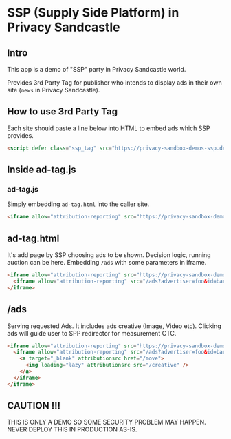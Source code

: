# SSP (Supply Side Platform) in Privacy Sandcastle

## Intro

This app is a demo of "SSP" party in Privacy Sandcastle world.

Provides 3rd Party Tag for publisher who intends to display ads in their own site (`news` in Privacy Sandcastle).

## How to use 3rd Party Tag

Each site should paste a line below into HTML to embed ads which SSP provides.

```html
<script defer class="ssp_tag" src="https://privacy-sandbox-demos-ssp.dev/ad-tag.js"></script>
```

## Inside ad-tag.js

### ad-tag.js

Simply embedding `ad-tag.html` into the caller site.

```html
<iframe allow="attribution-reporting" src="https://privacy-sandbox-demos-ssp.dev/ad-tag.html"> </iframe>
```

## ad-tag.html

It's add page by SSP choosing ads to be shown.
Decision logic, running auction can be here.
Embedding `/ads` with some parameters in iframe.

```html
<iframe allow="attribution-reporting" src="https://privacy-sandbox-demos-ssp.dev/ad-tag.html">
  <iframe allow="attribution-reporting" src="/ads?advertiser=foo&id=bar"> </iframe>
</iframe>
```

## /ads

Serving requested Ads.
It includes ads creative (Image, Video etc).
Clicking ads will guide user to SPP redirector for measurement CTC.

```html
<iframe allow="attribution-reporting" src="https://privacy-sandbox-demos-ssp.dev/ad-tag.html">
  <iframe allow="attribution-reporting" src="/ads?advertiser=foo&id=bar">
    <a target="_blank" attributionsrc href="/move">
      <img loading="lazy" attributionsrc src="/creative" />
    </a>
  </iframe>
</iframe>
```

## CAUTION !!!

THIS IS ONLY A DEMO SO SOME SECURITY PROBLEM MAY HAPPEN.
NEVER DEPLOY THIS IN PRODUCTION AS-IS.
